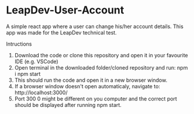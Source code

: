 # LeapDev-User-Account

A simple react app where a user can change his/her account details. This app was made for the LeapDev technical test.

Intructions

1. Download the code or clone this repository and open it in your favourite IDE (e.g. VSCode)
2. Open terminal in the downloaded folder/cloned repository and run:
   npm i
   npm start
3. This should run the code and open it in a new browser window.
4. If a browser window doesn't open automaticaly, navigate to:
   http://localhost:3000/
5. Port 300 0 might be different on you computer and the correct port should be displayed after running npm start.

